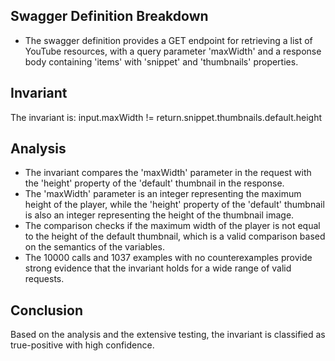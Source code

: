 ## Swagger Definition Breakdown
- The swagger definition provides a GET endpoint for retrieving a list of YouTube resources, with a query parameter 'maxWidth' and a response body containing 'items' with 'snippet' and 'thumbnails' properties.

## Invariant
The invariant is: input.maxWidth != return.snippet.thumbnails.default.height

## Analysis
- The invariant compares the 'maxWidth' parameter in the request with the 'height' property of the 'default' thumbnail in the response.
- The 'maxWidth' parameter is an integer representing the maximum height of the player, while the 'height' property of the 'default' thumbnail is also an integer representing the height of the thumbnail image.
- The comparison checks if the maximum width of the player is not equal to the height of the default thumbnail, which is a valid comparison based on the semantics of the variables.
- The 10000 calls and 1037 examples with no counterexamples provide strong evidence that the invariant holds for a wide range of valid requests.

## Conclusion
Based on the analysis and the extensive testing, the invariant is classified as true-positive with high confidence.
